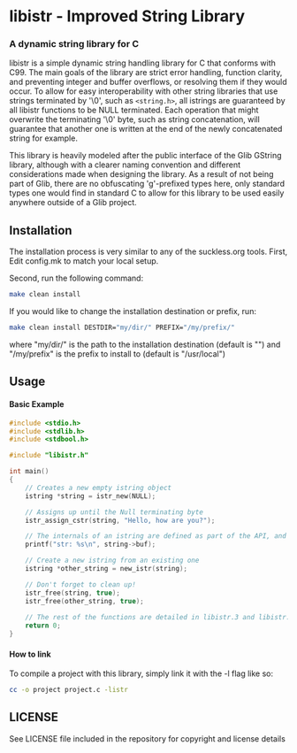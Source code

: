 libistr - Improved String Library
========

### A dynamic string library for C

libistr is a simple dynamic string handling library for C that conforms with C99.
The main goals of the library are strict error handling, function clarity, and
preventing integer and buffer overflows, or resolving them if they would occur. 
To allow for easy interoperability with other string libraries that use strings
terminated by '\0', such as `<string.h>`, all istrings are guaranteed by all
libistr functions to be NULL terminated. Each operation that might overwrite
the terminating '\0' byte, such as string concatenation, will guarantee that
another one is written at the end of the newly concatenated string for example.

This library is heavily modeled after the public interface of the Glib GString
library, although with a clearer naming convention and different considerations
made when designing the library. As a result of not being part of Glib, there
are no obfuscating 'g'-prefixed types here, only standard types one would find 
in standard C to allow for this library to be used easily anywhere outside 
of a Glib project.

## Installation

The installation process is very similar to any of the suckless.org tools. 
First, Edit config.mk to match your local setup.

Second, run the following command:
```sh
make clean install
```

If you would like to change the installation destination or prefix, run:
```sh
make clean install DESTDIR="my/dir/" PREFIX="/my/prefix/"
```
where "my/dir/" is the path to the installation destination (default is "")
and "/my/prefix" is the prefix to install to (default is "/usr/local")

## Usage

#### Basic Example
``` C
#include <stdio.h>
#include <stdlib.h>
#include <stdbool.h>

#include "libistr.h"

int main()
{
	// Creates a new empty istring object
	istring *string = istr_new(NULL);

	// Assigns up until the Null terminating byte
	istr_assign_cstr(string, "Hello, how are you?");

	// The internals of an istring are defined as part of the API, and safe to use.
	printf("str: %s\n", string->buf);

	// Create a new istring from an existing one
	istring *other_string = new_istr(string);

	// Don't forget to clean up!
	istr_free(string, true);
	istr_free(other_string, true);
	
	// The rest of the functions are detailed in libistr.3 and libistr.h
	return 0;
}
```

#### How to link
To compile a project with this library, simply link it with the -l flag like so:
```sh
cc -o project project.c -listr
```

## LICENSE

See LICENSE file included in the repository for copyright and license details
